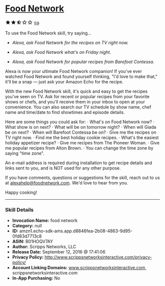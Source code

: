 # [Food Network](http://alexa.amazon.com/#skills/amzn1.echo-sdk-ams.app.d8846fea-2b08-4863-9d95-0fd83d7713c8)
![2.2 stars](../../images/ic_star_black_18dp_1x.png)![2.2 stars](../../images/ic_star_black_18dp_1x.png)![2.2 stars](../../images/ic_star_half_black_18dp_1x.png)![2.2 stars](../../images/ic_star_border_black_18dp_1x.png)![2.2 stars](../../images/ic_star_border_black_18dp_1x.png) 59

To use the Food Network skill, try saying...

* *Alexa, ask Food Network for the recipes on TV right now.*

* *Alexa, ask Food Network what's on Friday night.*

* *Alexa, ask Food Network for popular recipes from Barefoot Contessa.*

Alexa is now your ultimate Food Network companion! If you've ever watched Food Network and found yourself thinking, "I'd love to make that," it'll be a snap — just ask your Amazon Echo for the recipe.

With the new Food Network skill, it's quick and easy to get the recipes you've seen on TV. Ask for recent or popular recipes from your favorite shows or chefs, and you'll receive them in your inbox to open at your convenience. You can also search our TV schedule by show name, chef name and time/date to find showtimes and episode details.

Here are some things you could ask for:
· What's on Food Network now?
· What show is on next?
· What will be on tomorrow night?
· When will Giada be on next?
· When will Barefoot Contessa be on?
· Give me the recipes on TV right now.
· Find me the best holiday cookie recipes.
· What's the easiest holiday appetizer recipe?
· Give me recipes from The Pioneer Woman.
· Give me popular recipes from Alton Brown.
· You can change the time zone by saying "time zone".

An e-mail address is required during installation to get recipe details and links sent to you, and is NOT used for any other purpose.

If you have comments, questions or suggestions for the skill, reach out to us at alexahelp@foodnetwork.com. We'd love to hear from you.

Happy cooking!

***

### Skill Details

* **Invocation Name:** food network
* **Category:** null
* **ID:** amzn1.echo-sdk-ams.app.d8846fea-2b08-4863-9d95-0fd83d7713c8
* **ASIN:** B01HOQV7AY
* **Author:** Scripps Networks, LLC
* **Release Date:** September 12, 2016 @ 17:41:06
* **Privacy Policy:** http://www.scrippsnetworksinteractive.com/privacy-policy/
* **Account Linking Domains:** www.scrippsnetworksinteractive.com, scrippsnetworksinteractive.com
* **In-App Purchasing:** No

